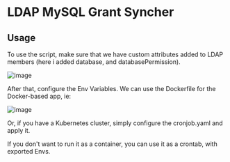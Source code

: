 # LDAP MySQL Grant Syncher

## Usage
To use the script, make sure that we have custom attributes added to LDAP members (here i added database, and databasePermission).


![image](https://user-images.githubusercontent.com/70002495/179700832-7dd73cc7-f5b3-4c9a-8ff4-61b435ccfb45.png)

After that, configure the Env Variables.
We can use the Dockerfile for the Docker-based app, ie:

![image](https://user-images.githubusercontent.com/70002495/179705993-99396aba-8b93-44a5-b123-03b7788f8071.png)

Or, if you have a Kubernetes cluster, simply configure the cronjob.yaml and apply it.

If you don't want to run it as a container, you can use it as a crontab, with exported Envs.
